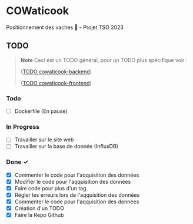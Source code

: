 # COWaticook
Positionnement des vaches 🐄 - Projet TSO 2023

## TODO
> **Note**
> Ceci est un TODO général, pour un TODO plus spécifique voir : 
>
> ([TODO cowaticook-backend](https://github.com/COWaticook-Team/cowaticook-backend#todo))
>
> ([TODO cowaticook-frontend](https://github.com/COWaticook-Team/cowaticook-frontend#todo))

### Todo
- [ ] Dockerfile (En pause)

### In Progress

- [ ] Travailler sur le site web
- [ ] Travailler sur la base de donnée (InfluxDB)

### Done ✓

- [x] Commenter le code pour l'aqquisition des données
- [x] Modifier le code pour l'aqquisition des données
- [x] Faire code pour plus d'un tag
- [x] Régler les erreurs lors de l'aqquisition des données
- [x] Commenter le code pour l'aqquisition des données
- [x] Création d'un TODO 
- [x] Faire la Repo Github
